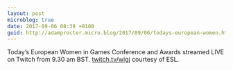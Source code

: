 ```yaml
---
layout: post
microblog: true
date: 2017-09-06 08:39 +0100
guid: http://adamprocter.micro.blog/2017/09/06/todays-european-women.html
---
```

Today’s European Women in Games Conference and Awards streamed LIVE on Twitch from 9.30 am BST. [twitch.tv/wigj](http://twitch.tv/wigj) courtesy of ESL.
